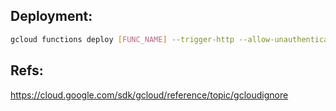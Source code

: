 ## Deployment:
```sh
gcloud functions deploy [FUNC_NAME] --trigger-http --allow-unauthenticated --runtime nodejs16 --timeout 540
```

## Refs:
https://cloud.google.com/sdk/gcloud/reference/topic/gcloudignore
